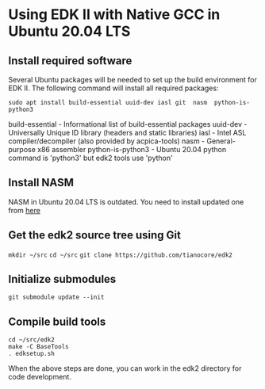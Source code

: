 # Using EDK II with Native GCC in Ubuntu 20.04 LTS
## Install required software
Several Ubuntu packages will be needed to set up the build environment for EDK II. The following command will install all required packages:

```sudo apt install build-essential uuid-dev iasl git  nasm  python-is-python3```

build-essential - Informational list of build-essential packages
uuid-dev - Universally Unique ID library (headers and static libraries)
iasl - Intel ASL compiler/decompiler (also provided by acpica-tools)
nasm - General-purpose x86 assembler
python-is-python3 - Ubuntu 20.04 python command is 'python3' but edk2 tools use 'python'

## Install NASM
NASM in Ubuntu 20.04 LTS is outdated. You need to install updated one from [here](https://www.linuxfromscratch.org/blfs/view/svn/general/nasm.html)

## Get the edk2 source tree using Git

```mkdir ~/src```
```cd ~/src```
```git clone https://github.com/tianocore/edk2```

## Initialize submodules

```git submodule update --init```

## Compile build tools

```
cd ~/src/edk2
make -C BaseTools
. edksetup.sh
 ```
When the above steps are done, you can work in the edk2 directory for code development.

